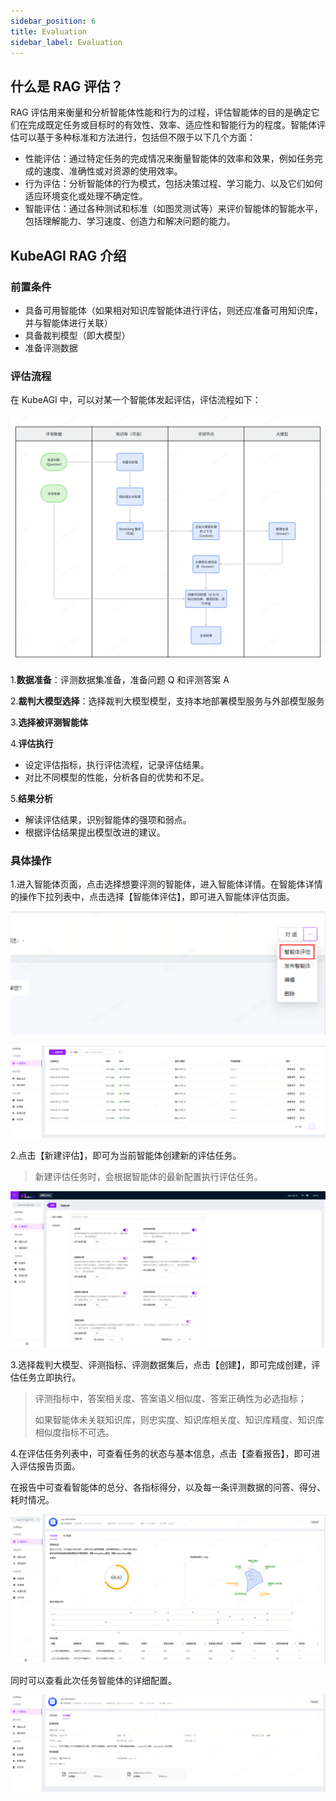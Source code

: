 ```yaml
---
sidebar_position: 6
title: Evaluation
sidebar_label: Evaluation
---
```


## 什么是 RAG 评估？

RAG 评估用来衡量和分析智能体性能和行为的过程，评估智能体的目的是确定它们在完成既定任务或目标时的有效性、效率、适应性和智能行为的程度。智能体评估可以基于多种标准和方法进行，包括但不限于以下几个方面：

- 性能评估：通过特定任务的完成情况来衡量智能体的效率和效果，例如任务完成的速度、准确性或对资源的使用效率。
- 行为评估：分析智能体的行为模式，包括决策过程、学习能力、以及它们如何适应环境变化或处理不确定性。
- 智能评估：通过各种测试和标准（如图灵测试等）来评价智能体的智能水平，包括理解能力、学习速度、创造力和解决问题的能力。

## KubeAGI RAG 介绍

### 前置条件

- 具备可用智能体（如果相对知识库智能体进行评估，则还应准备可用知识库，并与智能体进行关联）
- 具备裁判模型（即大模型）
- 准备评测数据

### 评估流程

在 KubeAGI 中，可以对某一个智能体发起评估，评估流程如下：

![image-20240307110947981](images/image-20240307110947981.png)

1.**数据准备**：评测数据集准备，准备问题 Q 和评测答案 A

2.**裁判大模型选择**：选择裁判大模型模型，支持本地部署模型服务与外部模型服务

3.**选择被评测智能体**  

4.**评估执行**  

- 设定评估指标，执行评估流程，记录评估结果。
- 对比不同模型的性能，分析各自的优势和不足。

5.**结果分析**  

- 解读评估结果，识别智能体的强项和弱点。
- 根据评估结果提出模型改进的建议。

### 具体操作

1.进入智能体页面，点击选择想要评测的智能体，进入智能体详情。在智能体详情的操作下拉列表中，点击选择【智能体评估】，即可进入智能体评估页面。

![image-20240307165536089](images/image-20240307165536089.png)

![image-20240307165601045](images/image-20240307165601045.png)

2.点击【新建评估】，即可为当前智能体创建新的评估任务。

> 新建评估任务时，会根据智能体的最新配置执行评估任务。

![image-20240307161825122](images/image-20240307161825122.png)

3.选择裁判大模型、评测指标、评测数据集后，点击【创建】，即可完成创建，评估任务立即执行。

> 评测指标中，答案相关度、答案语义相似度、答案正确性为必选指标；
>
> 如果智能体未关联知识库，则忠实度、知识库相关度、知识库精度、知识库相似度指标不可选。

4.在评估任务列表中，可查看任务的状态与基本信息，点击【查看报告】，即可进入评估报告页面。

在报告中可查看智能体的总分、各指标得分，以及每一条评测数据的问答、得分、耗时情况。

![image-20240307165637432](images/image-20240307165637432.png)

同时可以查看此次任务智能体的详细配置。

![image-20240307165656722](images/image-20240307165656722.png)
